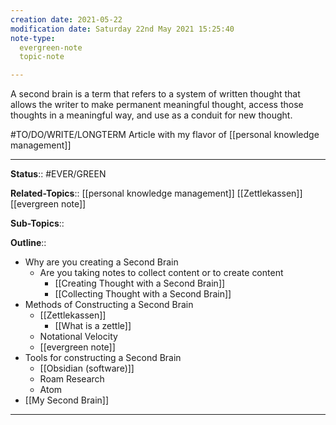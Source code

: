 ```yaml
---
creation date: 2021-05-22
modification date: Saturday 22nd May 2021 15:25:40
note-type: 
  evergreen-note
  topic-note

---
```


A second brain is a term that refers to a system of written thought that allows the writer to make permanent meaningful thought, access those thoughts in a meaningful way, and use as a conduit for new thought. 


#TO/DO/WRITE/LONGTERM Article with my flavor of [[personal knowledge management]]

---

**Status**:: #EVER/GREEN 

**Related-Topics**:: 
	[[personal knowledge management]]
	[[Zettlekassen]]
	[[evergreen note]]
	
**Sub-Topics**::
	
**Outline**::
- Why are you creating a Second Brain
	- Are you taking notes to collect content or to create content
		- [[Creating Thought with a Second Brain]]
		- [[Collecting Thought with a Second Brain]]
- Methods of Constructing a Second Brain
	- [[Zettlekassen]]
		- [[What is a zettle]]
	- Notational Velocity
	- [[evergreen note]]
- Tools for constructing a Second Brain
	- [[Obsidian (software)]]
	- Roam Research
	- Atom
- [[My Second Brain]]
--- 
